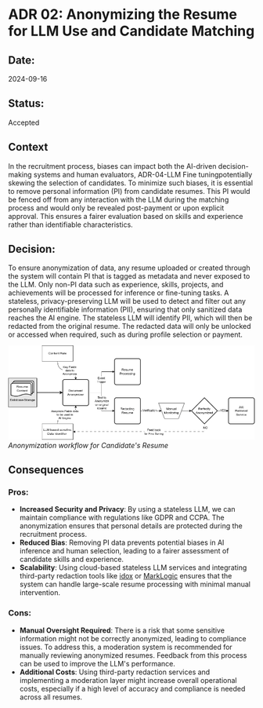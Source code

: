 # ADR 02: Anonymizing the Resume for LLM Use and Candidate Matching

## Date:
2024-09-16

## Status:
Accepted

## Context

In the recruitment process, biases can impact both the AI-driven decision-making systems and human evaluators, ADR-04-LLM Fine tuningpotentially skewing the selection of candidates. To minimize such biases, it is essential to remove personal information (PI) from candidate resumes. This PI would be fenced off from any interaction with the LLM during the matching process and would only be revealed post-payment or upon explicit approval. This ensures a fairer evaluation based on skills and experience rather than identifiable characteristics.

## Decision:
To ensure anonymization of data, any resume uploaded or created through the system will contain PI that is tagged as metadata and never exposed to the LLM. Only non-PI data such as experience, skills, projects, and achievements will be processed for inference or fine-tuning tasks. A stateless, privacy-preserving LLM will be used to detect and filter out any personally identifiable information (PII), ensuring that only sanitized data reaches the AI engine. The stateless LLM will identify PII, which will then be redacted from the original resume. The redacted data will only be unlocked or accessed when required, such as during profile selection or payment.

![anonymizing-resume-flow.pg](images/Kata_ML%20-%20Resume%20Anonymization.png)
*Anonymization workflow for Candidate's Resume*

## Consequences
### Pros:
- **Increased Security and Privacy**: By using a stateless LLM, we can maintain compliance with regulations like GDPR and CCPA. The anonymization ensures that personal details are protected during the recruitment process.
- **Reduced Bias**: Removing PI data prevents potential biases in AI inference and human selection, leading to a fairer assessment of candidate skills and experience.
- **Scalability**: Using cloud-based stateless LLM services and integrating third-party redaction tools like [idox](https://www.idox.ai/products/redact) or [MarkLogic](https://docs.marklogic.com/guide/app-dev/redaction) ensures that the system can handle large-scale resume processing with minimal manual intervention.

### Cons:
- **Manual Oversight Required**: There is a risk that some sensitive information might not be correctly anonymized, leading to compliance issues. To address this, a moderation system is recommended for manually reviewing anonymized resumes. Feedback from this process can be used to improve the LLM's performance.
- **Additional Costs**: Using third-party redaction services and implementing a moderation layer might increase overall operational costs, especially if a high level of accuracy and compliance is needed across all resumes.

